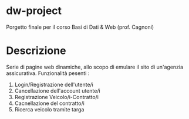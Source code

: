 # dw-project
Porgetto finale per il corso Basi di Dati &amp; Web (prof. Cagnoni)

# Descrizione
Serie di pagine web dinamiche, allo scopo di emulare il sito di un'agenzia assicurativa.
Funzionalità pesenti : 
1) Login/Registrazione dell'utente/i
2) Cancellazione dell'account utente/i
3) Registrazione Veicolo/i-Contratto/i
4) Cacnellazione del contratto/i
5) Ricerca veicolo tramite targa
